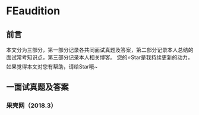 # FEaudition
## 前言
本文分为三部分，第一部分记录各共同面试真题及答案，第二部分记录本人总结的面试常考知识点，第三部分记录本人相关博客。
您的:star:Star是我持续更新的动力，如果觉得本文对您有帮助，请给Star哦~
## 一面试真题及答案
### 果壳网（2018.3）

